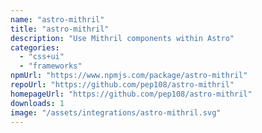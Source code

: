 ```yaml
---
name: "astro-mithril"
title: "astro-mithril"
description: "Use Mithril components within Astro"
categories:
  - "css+ui"
  - "frameworks"
npmUrl: "https://www.npmjs.com/package/astro-mithril"
repoUrl: "https://github.com/pep108/astro-mithril"
homepageUrl: "https://github.com/pep108/astro-mithril"
downloads: 1
image: "/assets/integrations/astro-mithril.svg"
---
```

